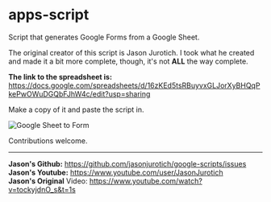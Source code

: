 # apps-script
Script that generates Google Forms from a Google Sheet.

The original creator of this script is Jason Jurotich. I took what he created and made it a bit more complete, though, it's not **ALL** the way complete. 

**The link to the spreadsheet is:** 
https://docs.google.com/spreadsheets/d/16zKEd5tsRBuyvxGLJorXyBHQqPkePwOWuDGQbFJhW4c/edit?usp=sharing

Make a copy of it and paste the script in. 

![Google Sheet to Form](https://trello-attachments.s3.amazonaws.com/58921f2cf40797b08bf618cd/58921f32c4996003c8eac297/61c8a4c17d4f05733cd77502951b5658/upload_2_1_2017_at_11_47_42_AM.png)


Contributions welcome.

----

**Jason's Github:**  https://github.com/jasonjurotich/google-scripts/issues <br>
**Jason's Youtube:**  https://www.youtube.com/user/JasonJurotich <br>
**Jason's Original**  Video: https://www.youtube.com/watch?v=tockyjdnO_s&t=1s 
